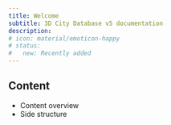 ```yaml
---
title: Welcome
subtitle: 3D City Database v5 documentation
description:
# icon: material/emoticon-happy
# status:
#   new: Recently added
---
```


## Content

- Content overview
- Side structure
